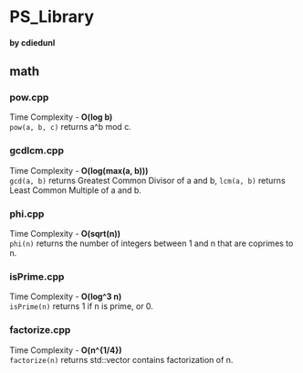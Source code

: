 # PS_Library
#### by cdiedunl

## math
### pow.cpp
Time Complexity - **O(log b)**   
`pow(a, b, c)` returns a^b mod c.
### gcdlcm.cpp
Time Complexity - **O(log(max(a, b)))**   
`gcd(a, b)` returns Greatest Common Divisor of a and b, `lcm(a, b)` returns Least Common Multiple of a and b.
### phi.cpp
Time Complexity - **O(sqrt(n))**   
`phi(n)` returns the number of integers between 1 and n that are coprimes to n.   
### isPrime.cpp
Time Complexity - **O(log^3 n)**   
`isPrime(n)` returns 1 if n is prime, or 0.  
### factorize.cpp
Time Complexity - **O(n^{1/4})**   
`factorize(n)` returns std::vector<unsigned long long> contains factorization of n.
